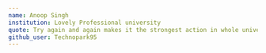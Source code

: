 ```yaml
---
name: Anoop Singh
institution: Lovely Professional university
quote: Try again and again makes it the strongest action in whole universe.
github_user: Technopark95
---
```

